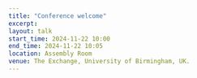 ```yaml
---
title: "Conference welcome"
excerpt: 
layout: talk
start_time: 2024-11-22 10:00
end_time: 2024-11-22 10:05
location: Assembly Room
venue: The Exchange, University of Birmingham, UK.
---
```

